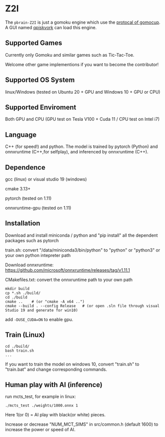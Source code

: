 # Z2I

The `pbrain-Z2I` is just a gomoku engine which use the [protocal of gomocup](lastovicka.github.io/protocl2en.htm). A GUI named [qpiskvork](https://github.com/Joker2770/qpiskvork) can load this engine.

## Supported Games
Currently only Gomoku and similar games such as Tic-Tac-Toe. 

Welcome other game implementions if you want to become the contributor!


## Supported OS System
linux/Windows (tested on Ubuntu 20 + GPU and Windows 10 + GPU or CPU)


## Supported Enviroment
Both GPU and CPU (GPU test on Tesla V100 + Cuda 11 / CPU test on Intel i7)


## Language
C++ (for speed!) and python. The model is trained by pytorch (Python) and onnxruntime (C++,for selfplay), and inferenced by onnxruntime (C++).


## Dependence
gcc (linux) or visual studio 19 (windows)

cmake 3.13+

pytorch (tested on 1.11)

onnxruntime-gpu (tested on 1.11)


## Installation
Download and install miniconda / python
and "pip install" all the dependent packages such as pytorch

train.sh: convert "/data/miniconda3/bin/python" to "python" or "python3" or your own python intepreter path

Download onnxruntime: https://github.com/microsoft/onnxruntime/releases/tag/v1.11.1

CMakefiles.txt:  convert the onnxruntime path to your own path


```shell
mkdir build
cp *.sh ./build/
cd ./build
cmake ..    # (or "cmake -A x64 ..")
cmake --build . --config Release   # (or open .sln file through visual Studio 19 and generate for win10)
```

add `-DUSE_CUDA=ON` to enable gpu.

## Train (Linux)

```shell
cd ./build/
bash train.sh
...
```

If you want to train the model on windows 10, convert "train.sh" to "train.bat" and change corresponding commands.


## Human play with AI (inference)
run mcts_test, for example in linux:

```shell
./mcts_test ./weights/1000.onnx 1
```

Here 1(or 0) = AI play with black(or white) pieces. 

Increase or decrease "NUM_MCT_SIMS" in src/common.h (default 1600) to increase the power or speed of AI.

